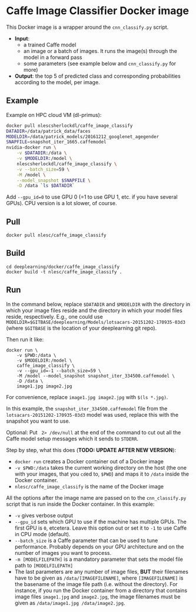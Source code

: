 # Caffe Image Classifier Docker image

This Docker image is a wrapper around the `cnn_classify.py` script.

* **Input**:
	* a trained Caffe model 
	* an image or a batch of images. It runs the image(s) through the model in a forward pass
	* some parameters (see example below and `cnn_classify.py` for more)
* **Output**: the top 5 of predicted class and corresponding probabilities according to the model, per image.

## Example

Example on HPC cloud VM (dl-primus):
```sh
docker pull nlescsherlockdl/caffe_image_classify
DATADIR=/data/patrick_data/faces
MODELDIR=/data/patrick_models/20161212_googlenet_agegender
SNAPFILE=snapshot_iter_1665.caffemodel
nvidia-docker run \
    -v $DATADIR:/data \
    -v $MODELDIR:/model \
    nlescsherlockdl/caffe_image_classify \
    -v --batch_size=59 \
    -M /model \
    --model_snapshot $SNAPFILE \
    -D /data `ls $DATADIR`
```

Add `--gpu_id=0` to use GPU 0 (=1 to use GPU 1, etc. if you have several GPUs). CPU version is a lot slower, of course.

## Pull

    docker pull nlesc/caffe_image_classify

## Build

    cd deeplearning/docker/caffe_image_classify
    docker build -t nlesc/caffe_image_classify .

## Run

In the command below, replace `$DATADIR` and `$MODELDIR` with the directory in which your image files reside and the directory in which your model files reside, respectively. E.g., one could use `MODELDIR=$GITBASE/deeplearning/Models/lotsacars-20151202-170935-03d3` (where `$GITBASE` is the location of your deeplearning git repo).

Then run it like:

    docker run \
        -v $PWD:/data \
        -v $MODELDIR:/model \
        caffe_image_classify \
        -v --gpu_id=-1 --batch_size=59 \
        -M /model --model_snapshot snapshot_iter_334500.caffemodel \
        -D /data \
        image1.jpg image2.jpg

For convenience, replace `image1.jpg image2.jpg` with `$(ls *.jpg)`.

In this example, the `snapshot_iter_334500.caffemodel` file from the `lotsacars-20151202-170935-03d3` model was used, replace this with the snapshot you want to use.

Optional: Put ` 2> /dev/null` at the end of the command to cut out all the Caffe model setup messages which it sends to `STDERR`.

Step by step, what this does (**TODO: UPDATE AFTER NEW VERSION**):

* `docker run` creates a Docker container out of a Docker image
* `-v $PWD:/data` takes the current working directory on the host (the one with your images, that you `cd`ed to, `$PWD`) and maps it to `/data` inside the Docker container.
* `nlesc/caffe_image_classify` is the name of the Docker image

All the options after the image name are passed on to the `cnn_classify.py` script that is run inside the Docker container. In this example:

* `-v` gives verbose output
* `--gpu_id` sets which GPU to use if the machine has multiple GPUs. The first GPU is `0`, etcetera. Leave this option out or set it to `-1` to use Caffe in CPU mode (default).
* `--batch_size` is a Caffe parameter that can be used to tune performance. Probably depends on your GPU architecture and on the number of images you want to process.
* `-m [MODELFILEPATH]` is a mandatory parameter that sets the model file path to `[MODELFILEPATH]`
* The last parameters are any number of image files, **BUT** their filenames have to be given as `/data/[IMAGEFILENAME]`, where `[IMAGEFILENAME]` is the basename of the image file path (i.e. without the directory). For instance, if you run the Docker container from a directory that contains image files `image1.jpg` and `image2.jpg`, the image filenames must be given as `/data/image1.jpg /data/image2.jpg`.
